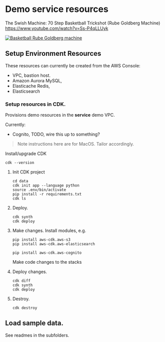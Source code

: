 # Demo service resources

The Swish Machine: 70 Step Basketball Trickshot (Rube Goldberg Machine)
https://www.youtube.com/watch?v=Ss-P4qLLUyk

[![Basketball Rube Goldberg machine](http://img.youtube.com/vi/Ss-P4qLLUyk/0.jpg)](http://www.youtube.com/watch?v=Ss-P4qLLUyk "Basketball Rube Goldberg machine")

## Setup Environment Resources 

These resources can currently be created from the AWS Console:

* VPC, bastion host.
* Amazon Aurora MySQL, 
* Elasticache Redis, 
* Elasticsearch

### Setup resources in CDK.

Provisions demo resources in the **service** demo VPC. 

Currently: 
* Cognito, TODO, wire this up to something?

> Note instructions here are for MacOS. Tailor accordingly.

Install/upgrade CDK
```
cdk --version
```

1. Init CDK project
    ```
    cd data
    cdk init app --language python
    source .env/bin/activate
    pip install -r requirements.txt
    cdk ls
    ```

2. Deploy.
    ```
    cdk synth
    cdk deploy
    ```

3. Make changes.
    Install modules, e.g.
    ```
    pip install aws-cdk.aws-s3
    pip install aws-cdk.aws-elasticsearch

    pip install aws-cdk.aws-cognito
    ```
    Make code changes to the stacks

4. Deploy changes.
    ```
    cdk diff
    cdk synth
    cdk deploy
    ```

5. Destroy.

    ```
    cdk destroy
    ```

## Load sample data.

See readmes in the subfolders.
